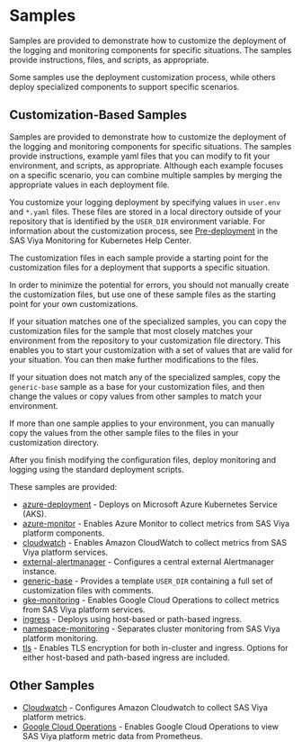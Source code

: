 # Samples

Samples are provided to demonstrate how to customize the deployment
of the logging and monitoring components for specific situations. The samples
provide instructions, files, and scripts, as appropriate.

Some samples use the deployment customization process, while others deploy
specialized components to support specific scenarios.

## Customization-Based Samples

Samples are provided to demonstrate how to customize the deployment of the
logging and monitoring components for specific situations. The samples provide
instructions, example yaml files that you can modify to fit your environment,
and scripts, as appropriate. Although each example focuses on a specific
scenario, you can combine multiple samples by merging the appropriate values in
each deployment file.

You customize your logging deployment by specifying values in `user.env` and
`*.yaml` files. These files are stored in a local directory outside of your
repository that is identified by the `USER_DIR` environment variable. 
For information about the customization process, see [Pre-deployment](https://documentation.sas.com/?cdcId=obsrvcdc&cdcVersion=default&docsetId=obsrvdply&docsetTarget=n1ajbblsxpcgl5n11t13wgtd4d7c.htm) in the SAS Viya Monitoring for Kubernetes Help Center.

The customization files in each sample provide a starting point for the
customization files for a deployment that supports a specific situation.

In order to minimize the potential for errors, you should not manually create
the customization files, but use one of these sample files as the starting
point for your own customizations.

If your situation matches one of the specialized samples, you can copy the
customization files for the sample that most closely matches your environment
from the repository to your customization file directory. This enables you to
start your customization with a set of values that are valid for your
situation. You can then make further modifications to the files.

If your situation does not match any of the specialized samples, copy the
`generic-base` sample as a base for your customization files, and then change
the values or copy values from other samples to match your environment.

If more than one sample applies to your environment, you can manually copy the
values from the other sample files to the files in your customization directory.

After you finish modifying the configuration files, deploy monitoring and
logging using the standard deployment scripts.

These samples are provided:

* [azure-deployment](azure-deployment) - Deploys on Microsoft Azure Kubernetes
  Service (AKS).
* [azure-monitor](azure-monitor) - Enables Azure Monitor to collect metrics
from SAS Viya platform components.
* [cloudwatch](cloudwatch) - Enables Amazon CloudWatch to collect metrics from
  SAS Viya platform services.
* [external-alertmanager](external-alertmanager) - Configures a central
  external Alertmanager instance.
* [generic-base](generic-base) - Provides a template `USER_DIR` containing a
  full set of customization files with comments.
* [gke-monitoring](gke-monitoring) - Enables Google Cloud Operations to collect
  metrics from SAS Viya platform services.
* [ingress](ingress) - Deploys using host-based or path-based ingress.
* [namespace-monitoring](namespace-monitoring) - Separates cluster monitoring
from SAS Viya platform monitoring.
* [tls](tls) - Enables TLS encryption for both in-cluster and ingress. Options
  for either host-based and path-based ingress are included.

## Other Samples

* [Cloudwatch](cloudwatch) - Configures Amazon Cloudwatch to collect SAS Viya platform
  metrics.
* [Google Cloud Operations](gke-monitoring) - Enables Google Cloud Operations
  to view SAS Viya platform metric data from Prometheus.